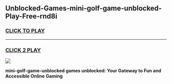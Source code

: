 
## Unblocked-Games-mini-golf-game-unblocked-Play-Free-rnd8i
<h3>
<a href="https://premium76.site?title=mini-golf-game-unblocked&ref=23A">CLICK TO PLAY</a></h3>
<hr>

<h3>
<a href="https://premium76.site?title=mini-golf-game-unblocked&ref=23A">CLICK 2 PLAY</a>
  
</h3>

<a href="https://premium76.site?title=mini-golf-game-unblocked&ref=23A"><img src="https://clearcache.store/games.png"></a>


**mini-golf-game-unblocked games unblocked: Your Gateway to Fun and Accessible Online Gaming**
